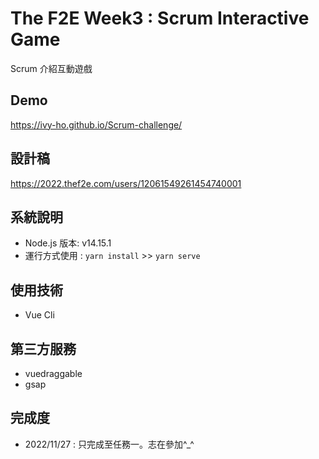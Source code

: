 # The F2E Week3 : Scrum Interactive Game

Scrum 介紹互動遊戲

## Demo
https://ivy-ho.github.io/Scrum-challenge/ 

## 設計稿
https://2022.thef2e.com/users/12061549261454740001 

## 系統說明
- Node.js 版本: v14.15.1
- 運行方式使用 : `yarn install` >> `yarn serve`


## 使用技術
- Vue Cli

## 第三方服務
- vuedraggable
- gsap

## 完成度
- 2022/11/27 : 只完成至任務一。志在參加^_^